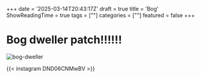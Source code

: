 +++
date = '2025-03-14T20:43:17Z'
draft = true
title = 'Bog'
ShowReadingTime = true
tags = [""]
categories = [""]
featured = false
+++

# Bog dweller patch!!!!!!

![bog-dweller](assets\images\bog_dweller_patch.JPG)


{{< instagram DND06CNMwBV >}}